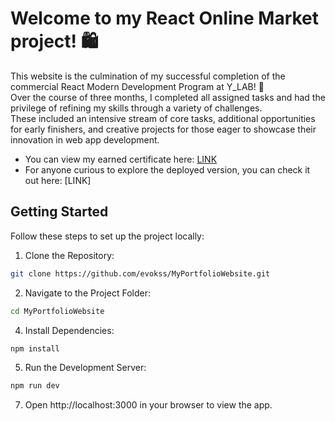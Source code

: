 # Welcome to my React Online Market project! 🛍️

This website is the culmination of my successful completion of the commercial React Modern Development Program at Y_LAB! 🫎 </br>
Over the course of three months, I completed all assigned tasks and had the privilege of refining my skills through a variety of challenges. </br> 
These included an intensive stream of core tasks, additional opportunities for early finishers, and creative projects for those eager to showcase their innovation in web app development.

- You can view my earned certificate here: [LINK](https://www.linkedin.com/in/evakoss/overlay/1729846576652/single-media-viewer/?profileId=ACoAADqRPIABg6xjAzU9Q5wgeEYMjwNkDJ0WKCo)
- For anyone curious to explore the deployed version, you can check it out here: [LINK]

## Getting Started
Follow these steps to set up the project locally:

1. Clone the Repository: </br>
```bash
git clone https://github.com/evokss/MyPortfolioWebsite.git
```

2. Navigate to the Project Folder: </br>
```bash
cd MyPortfolioWebsite
```

4. Install Dependencies: </br>
```bash
npm install
```

5. Run the Development Server: </br>
```bash
npm run dev
```

7. Open http://localhost:3000 in your browser to view the app.

